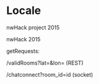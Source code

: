 # Locale
nwHack project 2015

nwHack 2015

getRequests:

/validRooms?lat=<lat>&lon=<lon> (REST)

/chatconnect?room_id=id (socket)
